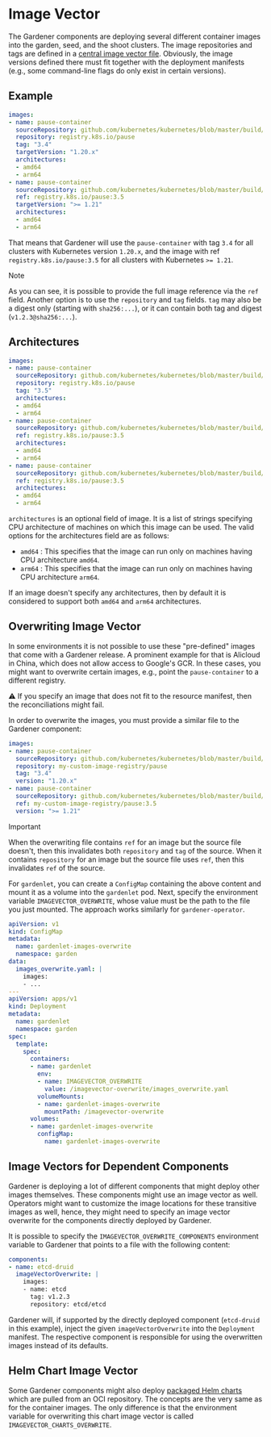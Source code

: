 # Image Vector

The Gardener components are deploying several different container images into the garden, seed, and the shoot clusters.
The image repositories and tags are defined in a [central image vector file](../../imagevector/containers.yaml).
Obviously, the image versions defined there must fit together with the deployment manifests (e.g., some command-line flags do only exist in certain versions).

## Example

```yaml
images:
- name: pause-container
  sourceRepository: github.com/kubernetes/kubernetes/blob/master/build/pause/Dockerfile
  repository: registry.k8s.io/pause
  tag: "3.4"
  targetVersion: "1.20.x"
  architectures:
  - amd64
  - arm64
- name: pause-container
  sourceRepository: github.com/kubernetes/kubernetes/blob/master/build/pause/Dockerfile
  ref: registry.k8s.io/pause:3.5
  targetVersion: ">= 1.21"
  architectures:
  - amd64
  - arm64
```

That means that Gardener will use the `pause-container` with tag `3.4` for all clusters with Kubernetes version `1.20.x`, and the image with ref `registry.k8s.io/pause:3.5` for all clusters with Kubernetes `>= 1.21`.

> [!NOTE]
> As you can see, it is possible to provide the full image reference via the `ref` field.
> Another option is to use the `repository` and `tag` fields. `tag` may also be a digest only (starting with `sha256:...`), or it can contain both tag and digest (`v1.2.3@sha256:...`).

## Architectures

```yaml
images:
- name: pause-container
  sourceRepository: github.com/kubernetes/kubernetes/blob/master/build/pause/Dockerfile
  repository: registry.k8s.io/pause
  tag: "3.5"
  architectures:
  - amd64
  - arm64
- name: pause-container
  sourceRepository: github.com/kubernetes/kubernetes/blob/master/build/pause/Dockerfile
  ref: registry.k8s.io/pause:3.5
  architectures:
  - amd64
  - arm64
- name: pause-container
  sourceRepository: github.com/kubernetes/kubernetes/blob/master/build/pause/Dockerfile
  ref: registry.k8s.io/pause:3.5
  architectures:
  - amd64
  - arm64
```

`architectures` is an optional field of image. It is a list of strings specifying CPU architecture of machines on which this image can be used. The valid options for the architectures field are as follows:
- `amd64` : This specifies that the image can run only on machines having CPU architecture `amd64`.
- `arm64` : This specifies that the image can run only on machines having CPU architecture `arm64`.

If an image doesn't specify any architectures, then by default it is considered to support both `amd64` and `arm64` architectures.

## Overwriting Image Vector

In some environments it is not possible to use these "pre-defined" images that come with a Gardener release.
A prominent example for that is Alicloud in China, which does not allow access to Google's GCR.
In these cases, you might want to overwrite certain images, e.g., point the `pause-container` to a different registry.

:warning: If you specify an image that does not fit to the resource manifest, then the reconciliations might fail.

In order to overwrite the images, you must provide a similar file to the Gardener component:

```yaml
images:
- name: pause-container
  sourceRepository: github.com/kubernetes/kubernetes/blob/master/build/pause/Dockerfile
  repository: my-custom-image-registry/pause
  tag: "3.4"
  version: "1.20.x"
- name: pause-container
  sourceRepository: github.com/kubernetes/kubernetes/blob/master/build/pause/Dockerfile
  ref: my-custom-image-registry/pause:3.5
  version: ">= 1.21"
```

> [!IMPORTANT]
> When the overwriting file contains `ref` for an image but the source file doesn't, then this invalidates both `repository` and `tag` of the source.
> When it contains `repository` for an image but the source file uses `ref`, then this invalidates `ref` of the source.

For `gardenlet`, you can create a `ConfigMap` containing the above content and mount it as a volume into the `gardenlet` pod.
Next, specify the environment variable `IMAGEVECTOR_OVERWRITE`, whose value must be the path to the file you just mounted.
The approach works similarly for `gardener-operator`.

```yaml
apiVersion: v1
kind: ConfigMap
metadata:
  name: gardenlet-images-overwrite
  namespace: garden
data:
  images_overwrite.yaml: |
    images:
    - ...
---
apiVersion: apps/v1
kind: Deployment
metadata:
  name: gardenlet
  namespace: garden
spec:
  template:
    spec:
      containers:
      - name: gardenlet
        env:
        - name: IMAGEVECTOR_OVERWRITE
          value: /imagevector-overwrite/images_overwrite.yaml
        volumeMounts:
        - name: gardenlet-images-overwrite
          mountPath: /imagevector-overwrite
      volumes:
      - name: gardenlet-images-overwrite
        configMap:
          name: gardenlet-images-overwrite
```

## Image Vectors for Dependent Components

Gardener is deploying a lot of different components that might deploy other images themselves.
These components might use an image vector as well.
Operators might want to customize the image locations for these transitive images as well, hence, they might need to specify an image vector overwrite for the components directly deployed by Gardener.

It is possible to specify the `IMAGEVECTOR_OVERWRITE_COMPONENTS` environment variable to Gardener that points to a file with the following content:

```yaml
components:
- name: etcd-druid
  imageVectorOverwrite: |
    images:
    - name: etcd
      tag: v1.2.3
      repository: etcd/etcd
``` 

Gardener will, if supported by the directly deployed component (`etcd-druid` in this example), inject the given `imageVectorOverwrite` into the `Deployment` manifest.
The respective component is responsible for using the overwritten images instead of its defaults.

## Helm Chart Image Vector

Some Gardener components might also deploy [packaged Helm charts](https://helm.sh/docs/helm/helm_package/) which are pulled from an OCI repository.
The concepts are the very same as for the container images.
The only difference is that the environment variable for overwriting this chart image vector is called `IMAGEVECTOR_CHARTS_OVERWRITE`.
